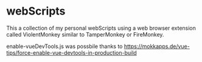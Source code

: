 # webScripts
This a collection of my personal webScripts using a web browser extension called ViolentMonkey similar to TamperMonkey or FireMonkey.

enable-vueDevTools.js was possbile thanks to https://mokkapps.de/vue-tips/force-enable-vue-devtools-in-production-build
